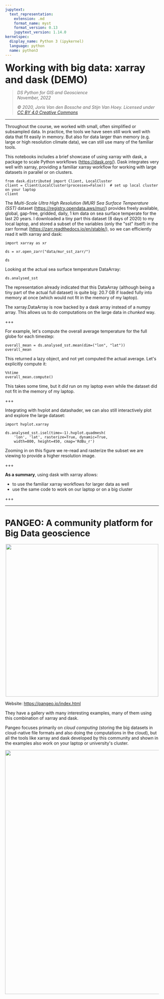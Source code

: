 ```yaml
---
jupytext:
  text_representation:
    extension: .md
    format_name: myst
    format_version: 0.13
    jupytext_version: 1.14.0
kernelspec:
  display_name: Python 3 (ipykernel)
  language: python
  name: python3
---
```


<p><font size="6"><b>Working with big data: xarray and dask (DEMO)</b></font></p>


> *DS Python for GIS and Geoscience*  
> *November, 2022*
>
> *© 2020, Joris Van den Bossche and Stijn Van Hoey. Licensed under [CC BY 4.0 Creative Commons](http://creativecommons.org/licenses/by/4.0/)*

---

Throughout the course, we worked with small, often simplified or subsampled data. In practice, the tools we have seen still work well with data that fit easily in memory. But also for data larger than memory (e.g. large or high resolution climate data), we can still use many of the familiar tools.

This notebooks includes a brief showcase of using xarray with dask, a package to scale Python workflows (https://dask.org/). Dask integrates very well with xarray, providing a familiar xarray workflow for working with large datasets in parallel or on clusters.

```{code-cell} ipython3
from dask.distributed import Client, LocalCluster
client = Client(LocalCluster(processes=False))  # set up local cluster on your laptop
client
```

The *Multi-Scale Ultra High Resolution (MUR) Sea Surface Temperature (SST)* dataset (https://registry.opendata.aws/mur/) provides freely available, global, gap-free, gridded, daily, 1 km data on sea surface temperate for the last 20 years. I downloaded a tiny part this dataset (8 days of 2020) to my local laptop, and stored a subset of the variables (only the "sst" itself) in the zarr format (https://zarr.readthedocs.io/en/stable/), so we can efficiently read it with xarray and dask:

```{code-cell} ipython3
import xarray as xr
```

```{code-cell} ipython3
ds = xr.open_zarr("data/mur_sst_zarr/")
```

```{code-cell} ipython3
ds
```

Looking at the actual sea surface temperature DataArray:

```{code-cell} ipython3
ds.analysed_sst
```

The representation already indicated that this DataArray (although being a tiny part of the actual full dataset) is quite big: 20.7 GB if loaded fully into memory at once (which would not fit in the memory of my laptop).

The xarray.DataArray is now backed by a dask array instead of a numpy array. This allows us to do computations on the large data in *chunked* way.

+++

For example, let's compute the overall average temperature for the full globe for each timestep:

```{code-cell} ipython3
overall_mean = ds.analysed_sst.mean(dim=("lon", "lat"))
overall_mean
```

This returned a lazy object, and not yet computed the actual average. Let's explicitly compute it:

```{code-cell} ipython3
%%time 
overall_mean.compute()
```

This takes some time, but it *did* run on my laptop even while the dataset did not fit in the memory of my laptop.

+++

Integrating with hvplot and datashader, we can also still interactively plot and explore the large dataset:

```{code-cell} ipython3
import hvplot.xarray
```

```{code-cell} ipython3
ds.analysed_sst.isel(time=-1).hvplot.quadmesh(
    'lon', 'lat', rasterize=True, dynamic=True,
    width=800, height=450, cmap='RdBu_r')
```

Zooming in on this figure we re-read and rasterize the subset we are viewing to provide a higher resolution image.

+++

**As a summary**, using dask with xarray allows:

- to use the familiar xarray workflows for larger data as well
- use the same code to work on our laptop or on a big cluster

+++

---

# PANGEO: A community platform for Big Data geoscience


<center><img src="https://pangeo.io/_images/pangeo_simple_logo.svg" width="500px"></center>

Website: https://pangeo.io/index.html

They have a gallery with many interesting examples, many of them using this combination of xarray and dask.

Pangeo focuses primarily on *cloud computing* (storing the big datasets in cloud-native file formats and also doing the computations in the cloud), but all the tools like xarray and dask developed by this community and shown in the examples also work on your laptop or university's cluster.


<img src="https://pangeo.io/_images/pangeo_tech_1.png" width="800px">

```{code-cell} ipython3

```
